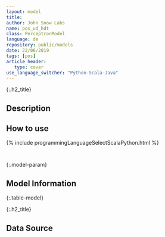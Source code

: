 ```yaml
---
layout: model
title: 
author: John Snow Labs
name: pos_ud_hdt
class: PerceptronModel
language: de
repository: public/models
date: 22/06/2019
tags: [pos]
article_header:
   type: cover
use_language_switcher: "Python-Scala-Java"
---
```


{:.h2_title}
## Description 






## How to use 
<div class="tabs-box" markdown="1">

{% include programmingLanguageSelectScalaPython.html %}

```python

```

```scala

```
</div>



{:.model-param}
## Model Information
{:.table-model}





{:.h2_title}
## Data Source


